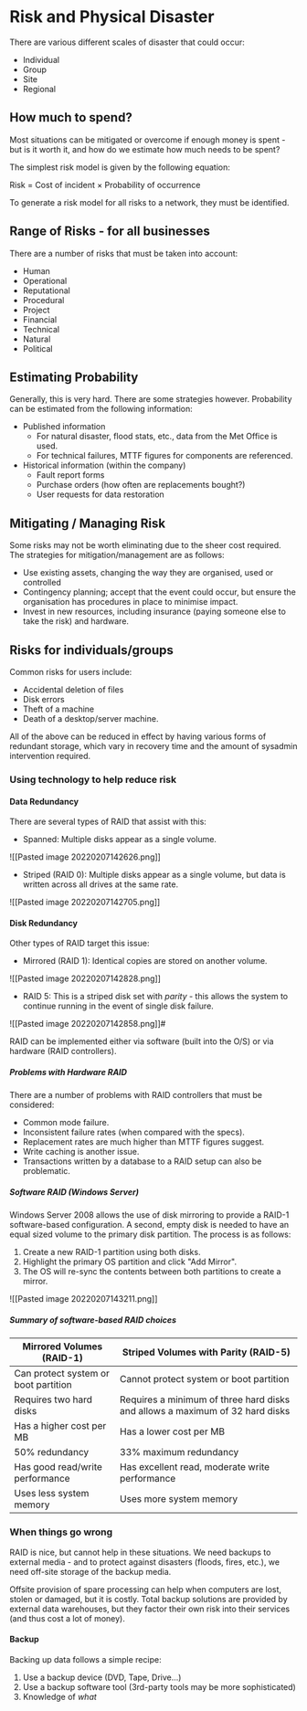 # Risk and Physical Disaster

There are various different scales of disaster that could occur:
- Individual
- Group
- Site
- Regional

## How much to spend?

Most situations can be mitigated or overcome if enough money is spent - but is it worth it, and how do we estimate how much needs to be spent?

The simplest risk model is given by the following equation:

Risk $=$ Cost of incident $\times$  Probability of occurrence

To generate a risk model for all risks to a network, they must be identified.

## Range of Risks - for all businesses

There are a number of risks that must be taken into account:
- Human
- Operational
- Reputational
- Procedural
- Project
- Financial
- Technical
- Natural
- Political

## Estimating Probability

Generally, this is very hard. There are some strategies however. Probability can be estimated from the following information:

- Published information
	- For natural disaster, flood stats, etc., data from the Met Office is used.
	- For technical failures, MTTF figures for components are referenced.
- Historical information (within the company)
	- Fault report forms
	- Purchase orders (how often are replacements bought?)
	- User requests for data restoration

## Mitigating / Managing Risk

Some risks may not be worth eliminating due to the sheer cost required. The strategies for mitigation/management are as follows:

- Use existing assets, changing the way they are organised, used or controlled
- Contingency planning; accept that the event could occur, but ensure the organisation has procedures in place to minimise impact.
- Invest in new resources, including insurance (paying someone else to take the risk) and hardware.

## Risks for individuals/groups

Common risks for users include:
- Accidental deletion of files
- Disk errors
- Theft of a machine
- Death of a desktop/server machine.

All of the above can be reduced in effect by having various forms of redundant storage, which vary in recovery time and the amount of sysadmin intervention required.

### Using technology to help reduce risk

#### Data Redundancy

There are several types of RAID that assist with this:

- Spanned: Multiple disks appear as a single volume.

![[Pasted image 20220207142626.png]]

- Striped (RAID 0): Multiple disks appear as a single volume, but data is written across all drives at the same rate.

![[Pasted image 20220207142705.png]]

#### Disk Redundancy

Other types of RAID target this issue:

- Mirrored (RAID 1): Identical copies are stored on another volume.

![[Pasted image 20220207142828.png]]

- RAID 5: This is a striped disk set with *parity* - this allows the system to continue running in the event of single disk failure.

![[Pasted image 20220207142858.png]]#

RAID can be implemented either via software (built into the O/S) or via hardware (RAID controllers).

##### Problems with Hardware RAID

There are a number of problems with RAID controllers that must be considered:
- Common mode failure.
- Inconsistent failure rates (when compared with the specs).
- Replacement rates are much higher than MTTF figures suggest.
- Write caching is another issue.
- Transactions written by a database to a RAID setup can also be problematic.

##### Software RAID (Windows Server)

Windows Server 2008 allows the use of disk mirroring to provide a RAID-1 software-based configuration. A second, empty disk is needed to have an equal sized volume to the primary disk partition. The process is as follows:

1) Create a new RAID-1 partition using both disks.
2) Highlight the primary OS partition and click "Add Mirror".
3) The OS will re-sync the contents between both partitions to create a mirror.

![[Pasted image 20220207143211.png]]

##### Summary of software-based RAID choices

| Mirrored Volumes (RAID-1) | Striped Volumes with Parity (RAID-5) |
| --- | --- |
| Can protect system or boot partition | Cannot protect system or boot partition |
| Requires two hard disks | Requires a minimum of three hard disks and allows a maximum of 32 hard disks |
| Has a higher cost per MB | Has a lower cost per MB |
| 50% redundancy | 33% maximum redundancy |
| Has good read/write performance | Has excellent read, moderate write performance |
| Uses less system memory | Uses more system memory |

### When things go wrong

RAID is nice, but cannot help in these situations. We need backups to external media - and to protect against disasters (floods, fires, etc.), we need off-site storage of the backup media.

Offsite provision of spare processing can help when computers are lost, stolen or damaged, but it is costly. Total backup solutions are provided by external data warehouses, but they factor their own risk into their services (and thus cost a lot of money).

####  Backup

Backing up data follows a simple recipe:
1) Use a backup device (DVD, Tape, Drive...)
2) Use a backup software tool (3rd-party tools may be more sophisticated)
3) Knowledge of *what*